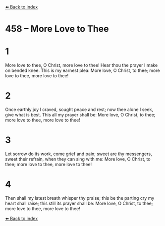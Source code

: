 [⬅️ Back to index](../README.md)

# 458 – More Love to Thee


# 1
More love to thee, O Christ, more love to thee!
Hear thou the prayer I make on bended knee.
This is my earnest plea: More love, O Christ, to thee;
more love to thee, more love to thee!

# 2
Once earthly joy I craved, sought peace and rest;
now thee alone I seek, give what is best.
This all my prayer shall be: More love, O Christ, to thee;
more love to thee, more love to thee!

# 3
Let sorrow do its work, come grief and pain;
sweet are thy messengers, sweet their refrain,
when they can sing with me: More love, O Christ, to thee;
more love to thee, more love to thee!

# 4
Then shall my latest breath whisper thy praise;
this be the parting cry my heart shall raise;
this still its prayer shall be: More love, O Christ, to thee;
more love to thee, more love to thee!

[⬅️ Back to index](../README.md)
